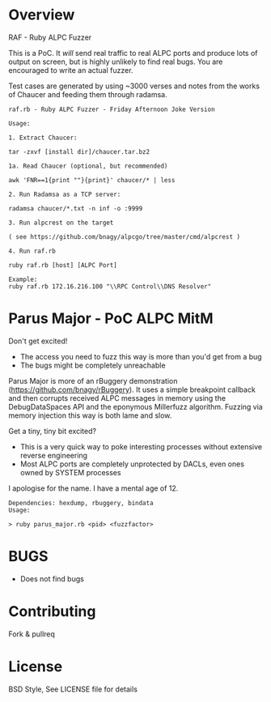 Overview
======

RAF - Ruby ALPC Fuzzer

This is a PoC. It _will_ send real traffic to real ALPC ports and produce lots
of output on screen, but is highly unlikely to find real bugs. You are
encouraged to write an actual fuzzer.

Test cases are generated by using ~3000 verses and notes from the works of
Chaucer and feeding them through radamsa.

```
raf.rb - Ruby ALPC Fuzzer - Friday Afternoon Joke Version

Usage:

1. Extract Chaucer:

tar -zxvf [install dir]/chaucer.tar.bz2

1a. Read Chaucer (optional, but recommended)

awk 'FNR==1{print ""}{print}' chaucer/* | less

2. Run Radamsa as a TCP server:

radamsa chaucer/*.txt -n inf -o :9999

3. Run alpcrest on the target

( see https://github.com/bnagy/alpcgo/tree/master/cmd/alpcrest )

4. Run raf.rb

ruby raf.rb [host] [ALPC Port]

Example:
ruby raf.rb 172.16.216.100 "\\RPC Control\\DNS Resolver"
```

Parus Major - PoC ALPC MitM 
======

Don't get excited! 

- The access you need to fuzz this way is more than you'd get from a bug
- The bugs might be completely unreachable

Parus Major is more of an rBuggery demonstration
(https://github.com/bnagy/rBuggery). It uses a simple breakpoint callback and
then corrupts received ALPC messages in memory using the DebugDataSpaces API
and the eponymous Millerfuzz algorithm. Fuzzing via memory injection this way
is both lame and slow.

Get a tiny, tiny bit excited?

- This is a very quick way to poke interesting processes without extensive
  reverse engineering 
- Most ALPC ports are completely unprotected by DACLs, even ones owned by
  SYSTEM processes

I apologise for the name. I have a mental age of 12.

```
Dependencies: hexdump, rbuggery, bindata
Usage:

> ruby parus_major.rb <pid> <fuzzfactor>
```

BUGS
=======

- Does not find bugs

Contributing
=======

Fork & pullreq

License
=======

BSD Style, See LICENSE file for details



